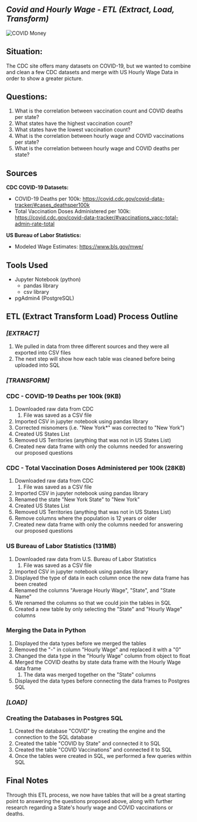 ## *Covid and Hourly Wage - ETL (Extract, Load, Transform)*

![COVID Money](https://www.newhope.com/sites/newhope360.com/files/styles/article_featured_retina/public/covid19%20money.png?itok=ycJGsmTo)

## Situation: 
The CDC site offers many datasets on COVID-19, but we wanted to combine and clean a few CDC datasets and merge with US Hourly Wage Data in order to show a greater picture.

## Questions:
1. What is the correlation between vaccination count and COVID deaths per state?
4. What states have the highest vaccination count?
5. What states have the lowest vaccination count?
6. What is the correlation between hourly wage and COVID vaccinations per state? 
7. What is the correlation between hourly wage and COVID deaths per state?

## Sources
**CDC COVID-19 Datasets:** 
* COVID-19 Deaths per 100k: https://covid.cdc.gov/covid-data-tracker/#cases_deathsper100k
* Total Vaccination Doses Administered per 100k: https://covid.cdc.gov/covid-data-tracker/#vaccinations_vacc-total-admin-rate-total

**US Bureau of Labor Statistics:**
* Modeled Wage Estimates: https://www.bls.gov/mwe/

## Tools Used
* Jupyter Notebook (python)
    * pandas library
    * csv library
* pgAdmin4 (PostgreSQL)

## ETL (Extract Transform Load) Process Outline

### _[EXTRACT]_
1. We pulled in data from three different sources and they were all exported into CSV files
2. The next step will show how each table was cleaned before being uploaded into SQL

### _[TRANSFORM]_

### CDC - COVID-19 Deaths per 100k (9KB)
1. Downloaded raw data from CDC
   1. File was saved as a CSV file
2. Imported CSV in jupyter notebook using pandas library
3. Corrected misnomers (i.e. "New York*" was corrected to "New York")
4. Created US States List
5. Removed US Territories (anything that was not in US States List)
6. Created new data frame with only the columns needed for answering our proposed questions

### CDC - Total Vaccination Doses Administered per 100k (28KB)
1. Downloaded raw data from CDC
   1. File was saved as a CSV file
2. Imported CSV in jupyter notebook using pandas library
3. Renamed the state "New York State" to "New York"
4. Created US States List
5. Removed US Territories (anything that was not in US States List)
6. Remove columns where the population is 12 years or older
6. Created new data frame with only the columns needed for answering our proposed questions

### US Bureau of Labor Statistics (131MB)
1. Downloaded raw data from U.S. Bureau of Labor Statistics
   1. File was saved as a CSV file
2. Imported CSV in jupyter notebook using pandas library
3. Displayed the type of data in each column once the new data frame has been created
4. Renamed the columns "Average Hourly Wage", "State", and "State Name"
5. We renamed the columns so that we could join the tables in SQL
6. Created a new table by only selecting the "State" and "Hourly Wage" columns

### Merging the Data in Python
1. Displayed the data types before we merged the tables
2. Removed the "-" in column "Hourly Wage" and replaced it with a "0"
3. Changed the data type in the "Hourly Wage" column from object to float
4. Merged the COVID deaths by state data frame with the Hourly Wage data frame
   1. The data was merged together on the "State" columns
5. Displayed the data types before connecting the data frames to Postgres SQL

### _[LOAD]_

### Creating the Databases in Postgres SQL
1. Created the database "COVID" by creating the engine and the connection to the SQL database
2. Created the table "COVID by State" and connected it to SQL
3. Created the table "COVID Vaccinations" and connected it to SQL
4. Once the tables were created in SQL, we performed a few queries within SQL

## Final Notes
Through this ETL process, we now have tables that will be a great starting point to answering the questions proposed above, along with further research regarding a State's hourly wage and COVID vaccinations or deaths.
